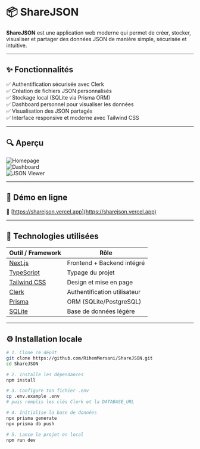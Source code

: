 # 📦 ShareJSON

**ShareJSON** est une application web moderne qui permet de créer, stocker, visualiser et partager des données JSON de manière simple, sécurisée et intuitive.

---

## ✨ Fonctionnalités

✅ Authentification sécurisée avec Clerk  
✅ Création de fichiers JSON personnalisés  
✅ Stockage local (SQLite via Prisma ORM)  
✅ Dashboard personnel pour visualiser les données  
✅ Visualisation des JSON partagés  
✅ Interface responsive et moderne avec Tailwind CSS  

---

## 🔍 Aperçu

![Homepage](./screenshots/home.png)  
![Dashboard](./screenshots/dashboard.png)  
![JSON Viewer](./screenshots/json-viewer.png)

---

## 🚀 Démo en ligne

🔗 [https://sharejson.vercel.app](https://sharejson.vercel.app)

---

## 🧪 Technologies utilisées

| Outil / Framework   | Rôle                        |
|---------------------|-----------------------------|
| [Next.js](https://nextjs.org/)        | Frontend + Backend intégré |
| [TypeScript](https://www.typescriptlang.org/)   | Typage du projet            |
| [Tailwind CSS](https://tailwindcss.com/)        | Design et mise en page      |
| [Clerk](https://clerk.dev/)          | Authentification utilisateur|
| [Prisma](https://www.prisma.io/)      | ORM (SQLite/PostgreSQL)     |
| [SQLite](https://www.sqlite.org/)     | Base de données légère      |

---

## ⚙️ Installation locale

```bash
# 1. Clone ce dépôt
git clone https://github.com/RihemMersani/ShareJSON.git
cd ShareJSON

# 2. Installe les dépendances
npm install

# 3. Configure ton fichier .env
cp .env.example .env
# puis remplis les clés Clerk et la DATABASE_URL

# 4. Initialise la base de données
npx prisma generate
npx prisma db push

# 5. Lance le projet en local
npm run dev

